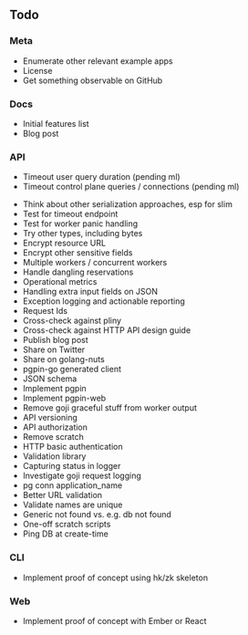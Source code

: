 ## Todo

### Meta

* Enumerate other relevant example apps
* License
* Get something observable on GitHub

### Docs

* Initial features list
* Blog post

### API

- Timeout user query duration (pending ml)
- Timeout control plane queries / connections (pending ml)
* Think about other serialization approaches, esp for slim
* Test for timeout endpoint
* Test for worker panic handling
* Try other types, including bytes
* Encrypt resource URL
* Encrypt other sensitive fields
* Multiple workers / concurrent workers
* Handle dangling reservations
* Operational metrics
* Handling extra input fields on JSON
* Exception logging and actionable reporting
* Request Ids
* Cross-check against pliny
* Cross-check against HTTP API design guide
* Publish blog post
* Share on Twitter
* Share on golang-nuts
* pgpin-go generated client
* JSON schema
* Implement pgpin
* Implement pgpin-web
* Remove goji graceful stuff from worker output
* API versioning
* API authorization
* Remove scratch
* HTTP basic authentication
* Validation library
* Capturing status in logger
* Investigate goji request logging
* pg conn application_name
* Better URL validation
* Validate names are unique
* Generic not found vs. e.g. db not found
* One-off scratch scripts
* Ping DB at create-time

### CLI

* Implement proof of concept using hk/zk skeleton

### Web

* Implement proof of concept with Ember or React
